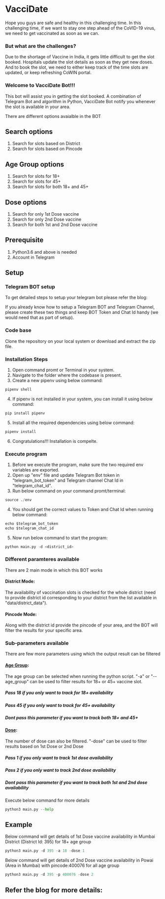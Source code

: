 # VacciDate

Hope you guys are safe and healthy in this challenging time.
In this challenging time, if we want to stay one step ahead of the CoVID-19 virus, we need to get vaccinated as soon as we can.
### But what are the challenges?
Due to the shortage of Vaccine in India, it gets little difficult to get the slot booked.
Hospitals update the slot details as soon as they get new doses. And to book the slot, we need to either keep track of the time slots are updated, or keep refreshing CoWIN portal.

### Welcome to VacciDate Bot!!!
This bot will assist you in getting the slot booked.
A combination of Telegram Bot and algorithm in Python, VacciDate Bot notify you whenever the slot is available in your area.

There are different options avaialble in the BOT

## Search options
1. Search for slots based on District
2. Search for slots based on Pincode

## Age Group options
1. Search for slots for 18+
2. Search for slots for 45+
3. Search for slots for both 18+ and 45+

## Dose options
1. Search for only 1st Dose vaccine
2. Search for only 2nd Dose vaccine
3. Search for both 1st and 2nd Dose vaccine

## Prerequisite
1. Python3.6 and above is needed
2. Account in Telegram

## Setup
### Telegram BOT setup
To get detailed steps to setup your telegram bot please refer the blog:
<link to blog>
If you already know how to setup a Telegram BOT and Telegram Channel, please create these two things and keep BOT Token and Chat Id handy (we would need that as part of setup).

### Code base
Clone the repository on your local system or download and extract the zip file.

### Installation Steps
1. Open command promt or Terminal in your system.
2. Navigate to the folder where the codebase is present.
3. Create a new pipenv using below command:
```python
pipenv shell
```
4. If pipenv is not installed in your system, you can install it using below command:
```python
pip install pipenv
```
5. Install all the required dependencies using below command:
```python
pipenv install
```
6. Congratulations!!! Installation is compelte.

### Execute program
1. Before we execute the program, make sure the two required env variables are exported.
2. Open up "env" file and update Telegram Bot token in "telegram_bot_token" and Telegram channel Chat Id in "telegram_chat_id".
3. Run below command on your command promt/terminal:
```python
source ./env
```
4. You should get the correct values to Token and Chat Id when running below command:
```python
echo $telegram_bot_token
echo $telegram_chat_id
```
5. Now run below command to start the program:
```python
python main.py -d <district_id>
```
### Different paramteres available
There are 2 main mode in which this BOT works
#### District Mode: 
The availability of vaccination slots is checked for the whole district (need to provide district id corresponding to your district from the list available in "data/district_data").
#### Pincode Mode: 
Along with the district id provide the pincode of your area, and the BOT will filter the results for your specific area.

### Sub-parameters available
There are few more parameters using which the output result can be filtered
#### <ins>Age Group</ins>:
The age group can be selected when running the python script. "-a" or "--age_group" can be used to filter results for 18+ or 45+ vaccine slot.
##### Pass 18 if you only want to track for 18+ availability
##### Pass 45 if you only want to track for 45+ availability
##### Dont pass this parameter if you want to track both 18+ and 45+

#### <ins>Dose</ins>:
The number of dose can also be filtered. "-dose" can be used to filter results based on 1st Dose or 2nd Dose
##### Pass 1 if you only want to track 1st dose availability
##### Pass 2 if you only want to track 2nd dose availability
##### Dont pass this parameter if you want to track both 1st and 2nd dose availability

Execute below command for more details
```python
python3 main.py --help
```
## Example

Below command will get details of 1st Dose vaccine availability in Mumbai District (District Id: 395) for 18+ age group
```python
python3 main.py -d 395 -a 18 -dose 1
```
Below command will get details of 2nd Dose vaccine availability in Powai (Area in Mumbai) with pincode:400076 for all age group
```python
python3 main.py -d 395 -p 400076 -dose 2
```

## Refer the blog for more details:
<Link of blog>
